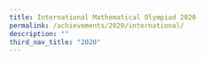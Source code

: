 ```yaml
---
title: International Mathematical Olympiad 2020
permalink: /achievements/2020/international/
description: ""
third_nav_title: "2020"
---
```


